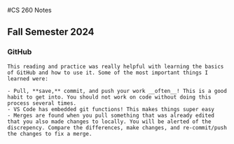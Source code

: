 #CS 260 Notes
## Fall Semester 2024

### GitHub
    This reading and practice was really helpful with learning the basics of GitHub and how to use it. Some of the most important things I learned were:

    - Pull, **save,** commit, and push your work __often__! This is a good habit to get into. You should not work on code without doing this process several times.
    - VS Code has embedded git functions! This makes things super easy
    - Merges are found when you pull something that was already edited that you also made changes to locally. You will be alerted of the discrepency. Compare the differences, make changes, and re-commit/push the changes to fix a merge.